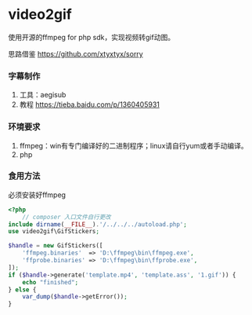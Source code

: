 # video2gif
使用开源的ffmpeg for php sdk，实现视频转gif动图。

思路借鉴 https://github.com/xtyxtyx/sorry

### 字幕制作

1. 工具：aegisub
2. 教程 https://tieba.baidu.com/p/1360405931

### 环境要求

1. ffmpeg：win有专门编译好的二进制程序；linux请自行yum或者手动编译。
2. php

### 食用方法

必须安装好ffmpeg

```php
<?php
    // composer 入口文件自行更改
include dirname(__FILE__).'/../../../autoload.php';
use video2gif\GifStickers;

$handle = new GifStickers([
    'ffmpeg.binaries'  => 'D:\ffmpeg\bin\ffmpeg.exe',
    'ffprobe.binaries' => 'D:\ffmpeg\bin\ffprobe.exe',
]);
if ($handle->generate('template.mp4', 'template.ass', '1.gif')) {
    echo "finished";
} else {
    var_dump($handle->getError());
}
```